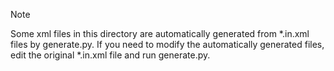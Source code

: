 > [!NOTE]
> Some xml files in this directory are automatically generated from *.in.xml files by generate.py. If you need to modify the automatically generated files, edit the original *.in.xml file and run generate.py.
